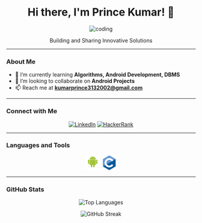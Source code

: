 <h1 align="center">Hi there, I'm Prince Kumar! 👋</h1>

<p align="center">
  <img src="https://media2.giphy.com/media/NytMLKyiaIh6VH9SPm/giphy.gif?cid=ecf05e47i8s9qleucyq92tkqqoht9wptlvs7xuv3kri2kt72&ep=v1_gifs_search&rid=giphy.gif&ct=g" width="400" alt="coding">
</p>

<p align="center">Building and Sharing Innovative Solutions</p>

---

### About Me

- 🌱 I’m currently learning **Algorithms, Android Development, DBMS**
- 👯 I’m looking to collaborate on **Android Projects**
- 📫 Reach me at **kumarprince3132002@gmail.com**

---

### Connect with Me

<p align="center">
  <a href="https://linkedin.com/in/princekumar" target="_blank"><img src="https://raw.githubusercontent.com/rahuldkjain/github-profile-readme-generator/master/src/images/icons/Social/linked-in-alt.svg" alt="LinkedIn" height="30" width="40" /></a>
  <a href="https://www.hackerrank.com/prince_kumar007" target="_blank"><img src="https://raw.githubusercontent.com/rahuldkjain/github-profile-readme-generator/master/src/images/icons/Social/hackerrank.svg" alt="HackerRank" height="30" width="40" /></a>
</p>

---

### Languages and Tools

<p align="center">
  <img src="https://raw.githubusercontent.com/devicons/devicon/master/icons/android/android-original-wordmark.svg" alt="Android" width="40" height="40"/>
  <img src="https://raw.githubusercontent.com/devicons/devicon/master/icons/c/c-original.svg" alt="C" width="40" height="40"/>
  <!-- Add other icons here -->
</p>

---

### GitHub Stats

<p align="center">
  <img src="https://github-readme-stats.vercel.app/api/top-langs/?username=princekumar2025&layout=compact" alt="Top Languages">
</p>

<p align="center">
  <img src="https://github-readme-streak-stats.herokuapp.com/?user=princekumar2025" alt="GitHub Streak">
</p>
